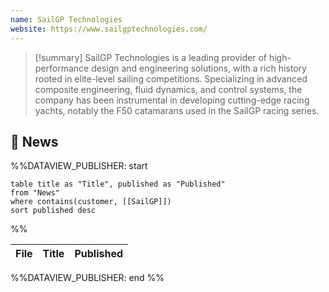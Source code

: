 ```yaml
---
name: SailGP Technologies
website: https://www.sailgptechnologies.com/
---
```


>[!summary]
>SailGP Technologies is a leading provider of high-performance design and engineering solutions, with a rich history rooted in elite-level sailing competitions. Specializing in advanced composite engineering, fluid dynamics, and control systems, the company has been instrumental in developing cutting-edge racing yachts, notably the F50 catamarans used in the SailGP racing series.

## 📰 News
%%DATAVIEW_PUBLISHER: start
```
table title as "Title", published as "Published"
from "News"
where contains(customer, [[SailGP]])
sort published desc
```
%%

| File | Title | Published |
| ---- | ----- | --------- |

%%DATAVIEW_PUBLISHER: end %%